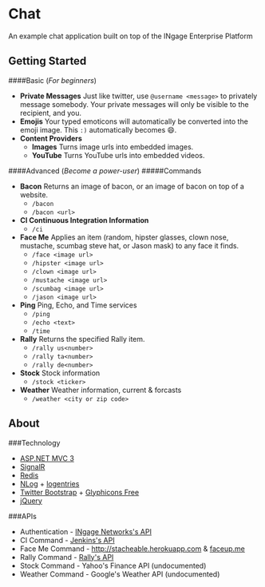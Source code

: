 Chat
===
An example chat application built on top of the INgage Enterprise Platform

Getting Started
---
####Basic (*For beginners*)
* **Private Messages** Just like twitter, use ```@username <message>``` to privately message somebody. Your private messages will only be visible to the recipient, and you.
* **Emojis** Your typed emoticons will automatically be converted into the emoji image. This ```:)``` automatically becomes :smile:.
* **Content Providers**
    * **Images** Turns image urls into embedded images.
    * **YouTube** Turns YouTube urls into embedded videos.

####Advanced (*Become a power-user*)
#####Commands
*   **Bacon** Returns an image of bacon, or an image of bacon on top of a website.
    * ```/bacon```
    * ```/bacon <url>```
*   **CI Continuous Integration Information**
    * ```/ci```
*   **Face Me** Applies an item (random, hipster glasses, clown nose, mustache, scumbag steve hat, or Jason mask) to any face it finds.
    * ```/face <image url>```
    * ```/hipster <image url>```
    * ```/clown <image url>```
    * ```/mustache <image url>```
    * ```/scumbag <image url>```
    * ```/jason <image url>```
*   **Ping** Ping, Echo, and Time services
    * ```/ping```
    * ```/echo <text>```
    * ```/time```
*   **Rally** Returns the specified Rally item.
    * ```/rally us<number>```
    * ```/rally ta<number>```
    * ```/rally de<number>```
*   **Stock** Stock information
    * ```/stock <ticker>```
*   **Weather** Weather information, current & forcasts
    * ```/weather <city or zip code>```

About
---

###Technology
* [ASP.NET MVC 3](http://www.asp.net/mvc)
* [SignalR](https://github.com/SignalR/SignalR)
* [Redis](http://redis.io/)
* [NLog](http://nlog-project.org/) + [logentries](https://logentries.com/)
* [Twitter Bootstrap](http://twitter.github.com/bootstrap/) + [Glyphicons Free](http://glyphicons.com/)
* [jQuery](http://jquery.com/)

###APIs
* Authentication - [INgage Networks's API](http://developer.ingagenetworks.com/)
* CI Command - [Jenkins's API]()
* Face Me Command - http://stacheable.herokuapp.com & [faceup.me](http://faceup.me/)
* Rally Command - [Rally's API](http://developer.rallydev.com/)
* Stock Command - Yahoo's Finance API (undocumented)
* Weather Command - Google's Weather API (undocumented)